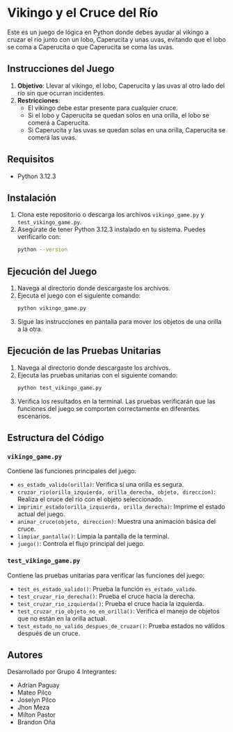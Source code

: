 # Vikingo y el Cruce del Río

Este es un juego de lógica en Python donde debes ayudar al vikingo a cruzar el río junto con un lobo, Caperucita y unas uvas, evitando que el lobo se coma a Caperucita o que Caperucita se coma las uvas.

## Instrucciones del Juego

1. **Objetivo**: Llevar al vikingo, el lobo, Caperucita y las uvas al otro lado del río sin que ocurran incidentes.
2. **Restricciones**:
    - El vikingo debe estar presente para cualquier cruce.
    - Si el lobo y Caperucita se quedan solos en una orilla, el lobo se comerá a Caperucita.
    - Si Caperucita y las uvas se quedan solas en una orilla, Caperucita se comerá las uvas.

## Requisitos

- Python 3.12.3

## Instalación

1. Clona este repositorio o descarga los archivos `vikingo_game.py` y `test_vikingo_game.py`.
2. Asegúrate de tener Python 3.12.3 instalado en tu sistema. Puedes verificarlo con:
    ```sh
    python --version
    ```

## Ejecución del Juego

1. Navega al directorio donde descargaste los archivos.
2. Ejecuta el juego con el siguiente comando:
    ```sh
    python vikingo_game.py
    ```
3. Sigue las instrucciones en pantalla para mover los objetos de una orilla a la otra.

## Ejecución de las Pruebas Unitarias

1. Navega al directorio donde descargaste los archivos.
2. Ejecuta las pruebas unitarias con el siguiente comando:
    ```sh
    python test_vikingo_game.py
    ```
3. Verifica los resultados en la terminal. Las pruebas verificarán que las funciones del juego se comporten correctamente en diferentes escenarios.

## Estructura del Código

### `vikingo_game.py`

Contiene las funciones principales del juego:
- `es_estado_valido(orilla)`: Verifica si una orilla es segura.
- `cruzar_rio(orilla_izquierda, orilla_derecha, objeto, direccion)`: Realiza el cruce del río con el objeto seleccionado.
- `imprimir_estado(orilla_izquierda, orilla_derecha)`: Imprime el estado actual del juego.
- `animar_cruce(objeto, direccion)`: Muestra una animación básica del cruce.
- `limpiar_pantalla()`: Limpia la pantalla de la terminal.
- `juego()`: Controla el flujo principal del juego.

### `test_vikingo_game.py`

Contiene las pruebas unitarias para verificar las funciones del juego:
- `test_es_estado_valido()`: Prueba la función `es_estado_valido`.
- `test_cruzar_rio_derecha()`: Prueba el cruce hacia la derecha.
- `test_cruzar_rio_izquierda()`: Prueba el cruce hacia la izquierda.
- `test_cruzar_rio_objeto_no_en_orilla()`: Verifica el manejo de objetos que no están en la orilla actual.
- `test_estado_no_valido_despues_de_cruzar()`: Prueba estados no válidos después de un cruce.

## Autores

Desarrollado por Grupo 4
Integrantes:
- Adrian Paguay
- Mateo Pilco
- Joselyn Pilco
- Jhon Meza
- Milton Pastor
- Brandon Oña

